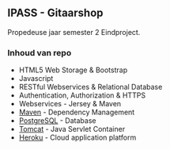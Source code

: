 ## IPASS - Gitaarshop
Propedeuse jaar semester 2 Eindproject.

### Inhoud van repo
* HTML5 Web Storage & Bootstrap
* Javascript
* RESTful Webservices & Relational Database
* Authentication, Authorization & HTTPS
* Webservices - Jersey & Maven
* [Maven](https://maven.apache.org/) - Dependency Management
* [PostgreSQL](https://www.postgresql.org/) - Database
* [Tomcat](http://tomcat.apache.org/) - Java Servlet Container
* [Heroku](https://www.heroku.com/) - Cloud application platform